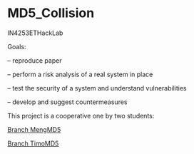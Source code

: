 # MD5_Collision
IN4253ETHackLab


Goals:

– reproduce paper

– perform a risk analysis of a real system in place

– test the security of a system and understand vulnerabilities

– develop and suggest countermeasures

This project is a cooperative one by two students:

[Branch MengMD5](https://github.com/Timo9Madrid7/MD5-Collision/tree/MengMD5)

[Branch TimoMD5](https://github.com/Timo9Madrid7/MD5-Collision/tree/TimoMD5)
